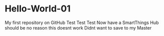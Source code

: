 # Hello-World-01
My first repository on GitHub
Test Test Test Now have a SmartThings Hub should be no reason this doesnt work
Didnt want to save to my Master 
